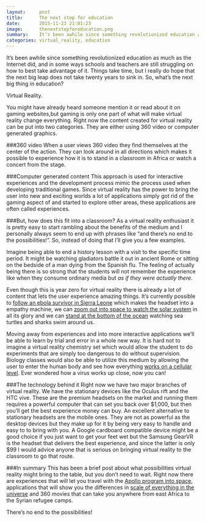 ```yaml
---
layout:     post
title:      The next step for education
date:       2015-11-23 21:01:23
image:		thenextstepforeducation.png
summary:    It’s been awhile since something revolutionized education as much as the Internet did, and in some ways schools and teachers are still struggling on how to best take advantage of it. Things take time, but I really do hope that the next big leap does not take twenty years to sink in. So, what’s the next big thing in education?
categories: virtual_reality, education
---
```


It’s been awhile since something revolutionized education as much as the Internet did, and in some ways schools and teachers are still struggling on how to best take advantage of it. Things take time, but I really do hope that the next big leap does not take twenty years to sink in. So, what’s the next big thing in education?

Virtual Reality.

You might have already heard someone mention it or read about it on gaming websites,but gaming is only one part of what will make virtual reality change everything. Right now the content created for virtual reality can be put into two categories. They are either using 360 video or computer generated graphics.

###360 video
When a user views 360 video they find themselves at the center of the action. They can look around in all directions which makes it possible to experience how it is to stand in a classroom in Africa or watch a concert from the stage.

###Computer generated content
This approach is used for interactive experiences and the development process mimic the process used when developing traditional games. Since virtual reality has the power to bring the user into new and exciting worlds a lot of applications simply got rid of the gaming aspect of and started to explore other areas, these applications are often called experiences.

###But, how does this fit into a classroom?
As a virtual reality enthusiast it is pretty easy to start rambling about the benefits of the medium and I personally always seem to end up with phrases like “and there’s no end to the possibilities!”. So, instead of doing that I’ll give you a few examples.

Imagine being able to end a history lesson with a visit to the specific time period. It might be watching gladiators battle it out in ancient Rome or sitting on the bedside of a man dying from the Spanish flu. The feeling of actually being there is so strong that the students will not remember the experience like when they consume ordinary media but *as if they were actually there*.

Even though this is year zero for virtual reality there is already a lot of content that lets the user experience amazing things. It’s currently possible to [follow an ebola survivor in Sierra Leone](http://vrse.works/creators/chris-milk/work/waves-of-grace/) which makes the headset into a empathy machine, we can [zoom out into space to watch the solar system](http://www.titansofspacevr.com/) in all its glory and we can [stand at the bottom of the ocean](http://ocean-rift.com/) watching sea turtles and sharks swim around us.

Moving away from experiences and into more interactive applications we’ll be able to learn by trial and error in a whole new way. It is hard not to imagine a virtual reality chemistry set which would allow the student to do experiments that are simply too dangerous to do without supervision. Biology classes would also be able to utilize this medium by allowing the user to enter the human body and see how everything [works on a cellular level](http://store.steampowered.com/app/396030). Ever wondered how a virus works up close, now you can!

###The technology behind it
Right now we have two major branches of virtual reality. We have the stationary devices like the Oculus rift and the HTC vive. These are the premium headsets on the market and running them requires a powerful computer that can set you back over $1,000, but then you’ll get the best experience money can buy. An excellent alternative to stationary headsets are the mobile ones. They are not as powerful as the desktop devices but they make up for it by being very easy to handle and easy to to bring with you. A Google cardboard compatible device might be a good choice if you just want to get your feet wet but the Samsung GearVR is the headset that delivers the best experience, and since the latter is only $99 I would advice anyone that is serious on bringing virtual reality to the classroom to go that route.

###In summary
This has been a brief post about what possibilities virtual reality might bring to the table, but you don’t need to wait. Right now there are experiences that will let you travel with the [Apollo program into space](http://immersivevreducation.com/the-apollo-11-experience/), applications that will show you the differences in [scale of everything in the universe](http://vrjam.devpost.com/submissions/36836-neos-the-universe) and 360 movies that can take you anywhere from east Africa to the Syrian refugee camps.

There’s no end to the possibilities!

